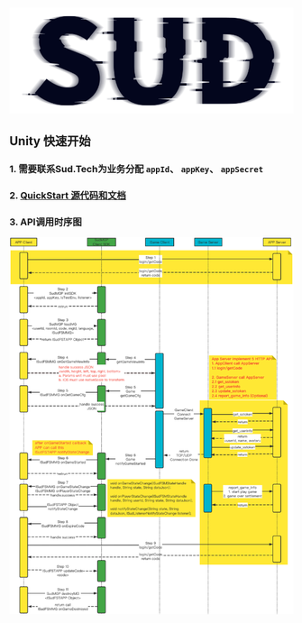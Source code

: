 #

![SUD](../Resource/logo.png)

## Unity 快速开始

### 1. 需要联系Sud.Tech为业务分配 `appId`、 `appKey`、 `appSecret`

### 2. [QuickStart 源代码和文档](https://github.com/SudTechnology/hello-sud-plus-h5/tree/master/QuickStart/react)

### 3. API调用时序图

![api](../Resource/Client/sdk_api_sd.png)
